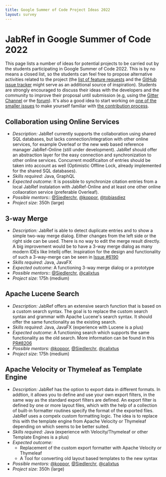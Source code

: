 ```yaml
---
title: Google Summer of Code Project Ideas 2022
layout: survey
---
```


# JabRef in Google Summer of Code 2022

This page lists a number of ideas for potential projects to be carried out by the students participating in Google Summer of Code 2022.
This is by no means a closed list, so the students can feel free to propose alternative activities related to the project (the [list of feature requests](http://discourse.jabref.org/c/features) and the [GitHub issue tracker](https://github.com/JabRef/jabref/issues) might serve as an additional source of inspiration).
Students are strongly encouraged to discuss their ideas with the developers and the community to improve their proposal until submission (e.g, using the [Gitter Channel](https://gitter.im/JabRef/jabref) or the [forum](http://discourse.jabref.org/)).
It's also a good idea to start working on [one of the smaller issues](https://github.com/JabRef/jabref/issues?q=is%3Aissue+is%3Aopen+label%3A%22good+first+issue%22) to make yourself familiar with [the contribution process](https://github.com/JabRef/jabref/blob/master/CONTRIBUTING.md).

## Collaboration using Online Services

* *Description:* JabRef currently supports the collaboration using shared SQL databases, but lacks connection/integration with other online services, for example Overleaf or the new web based reference manager JabRef-Online (still under development). JabRef should offer an abstraction layer for the easy connection and synchronization to other online services. Concurrent modificaiton of entries should be taken into account as well (Optimistic Offline Lock, already implemented for the shared SQL databases).
* *Skills required:* Java, GraphQL
* *Expected outcome:* It is possible to synchronize citation entries from a local JabRef instalation with JabRef-Online and at least one other online collaoration service (preferable Overleaf).
* *Possible mentors:*: [@Siedlerchr](https://github.com/Siedlerchr), [@koppor](https://github.com/koppor), [@tobiasdiez](https://github.com/tobiasdiez)
* *Project size*: 350h (large)

## 3-way Merge

* *Description:*
JabRef is able to detect duplicate entries and to show a simple two-way merge dialog. Either changes from the left side or the right side can be used. There is no way to edit the merge result directly.
A big improvement would be to have a 3-way merge dialog as many modern IDEs like Intellij offer. Inspiration for the design and functionality of such a 3-way-merge can be seen in [Issue #6190](https://github.com/JabRef/jabref/issues/6190)
* *Skills required*: Java, JavaFX
* *Expected outcome*: A functioning 3-way merge dialog or a prototype
* *Possible mentors:*: [@Siedlerchr](https://github.com/Siedlerchr), [@calixtus](https://github.com/calixtus)
* *Project size*: 175h (medium)

## Apache Lucene Search

* *Description:* JabRef offers an extensive search function that is based on a custom search syntax. The goal is to replace the custom search syntax and grammar with Apache Lucene's search syntax. It should offer the same functionality as the existing search.
* *Skills required*: Java, JavaFX (experience with Lucene is a plus)
* *Expected outcome*: A functioning search which supports the same functionality as the old search. More information can be found in this [PR#8206](https://github.com/JabRef/jabref/pull/8206)
* *Possible mentors:* [@koppor](https://github.com/koppor), [@Siedlerchr](https://github.com/Siedlerchr), [@calixtus](https://github.com/calixtus)
* *Project size*: 175h (medium)

## Apache Velocity or Thymeleaf as Template Engine

* *Description:* JabRef has the option to export data in different formats. In addtion, it allows you to define and use your own export filters, in the same way as the standard export filters are defined. An export filter is defined by one or more layout files, which with the help of a collection of built-in formatter routines specify the format of the exported files.
JabRef uses a compelx custom formatting logic. The idea is to replace this with the template engine from Apache Velocity or Thymeleaf depending on which seems to be better suited.
* *Skills required:* Java (experience with Velocity/Thymeleaf or other Template Engines is a plus)
* *Expected outcome:*
  * Replacement of the custom export formatter with Apache Velocity or Thymeleaf
  * A Tool for converting old layout based templates to the new syntax
* *Possible mentors:* [@koppor](https://github.com/koppor), [@Siedlerchr](https://github.com/Siedlerchr), [@calixtus](https://github.com/calixtus)
* *Project size*: 350h (large)



